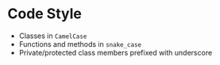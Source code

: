 # Code Style #

* Classes in `CamelCase`
* Functions and methods in `snake_case`
* Private/protected class members prefixed with underscore
